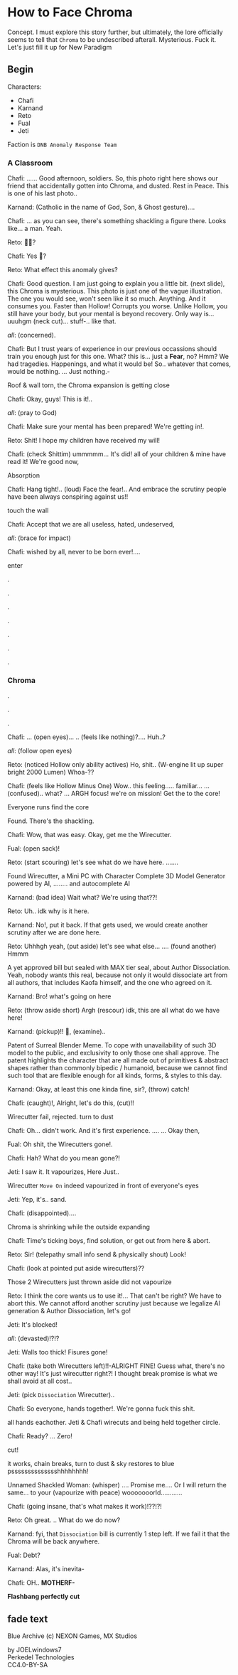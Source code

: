 # How to Face Chroma

Concept. I must explore this story further, but ultimately, the lore officially seems to tell that `Chroma` to be undescribed afterall. Mysterious. Fuck it. Let's just fill it up for New Paradigm

## Begin

Characters:

- Chafi
- Karnand
- Reto
- Fual
- Jeti

Faction is `DNB Anomaly Response Team`

### A Classroom

Chafi: ...... Good afternoon, soldiers. So, this photo right here shows our friend that accidentally gotten into Chroma, and dusted. Rest in Peace. This is one of his last photo..

Karnand: (Catholic in the name of God, Son, & Ghost gesture)....

Chafi: ... as you can see, there's something shackling a figure there. Looks like... a man. Yeah.

Reto: 🙋‍♂️?

Chafi: Yes 🫵?

Reto: What effect this anomaly gives?

Chafi: Good question. I am just going to explain you a little bit. (next slide), this Chroma is mysterious. This photo is just one of the vague illustration. The one you would see, won't seen like it so much. Anything. And it consumes you. Faster than Hollow! Corrupts you worse. Unlike Hollow, you still have your body, but your mental is beyond recovery. Only way is... uuuhgm (neck cut)... stuff-.. like that.

*all*: (concerned).

Chafi: But I trust years of experience in our previous occassions should train you enough just for this one. What? this is... just a **Fear**, no? Hmm? We had tragedies. Happenings, and what it would be! So.. whatever that comes, would be nothing. ... Just nothing.-

Roof & wall torn, the Chroma expansion is getting close

Chafi: Okay, guys! This is it!..

*all*: (pray to God)

Chafi: Make sure your mental has been prepared! We're getting in!.

Reto: Shit! I hope my children have received my will!

Chafi: (check Shittim) ummmmm... It's did! all of your children & mine have read it! We're good now,

Absorption

Chafi: Hang tight!.. (loud) Face the fear!.. And embrace the scrutiny people have been always conspiring against us!!

touch the wall

Chafi: Accept that we are all useless, hated, undeserved,

*all*: (brace for impact)

Chafi: wished by all, never to be born ever!....

enter

.

.

.

.

.

.

.

### Chroma

.

.

.

Chafi: ... (open eyes)... .. (feels like nothing)?.... Huh..?

*all*: (follow open eyes)

Reto: (noticed Hollow only ability actives) Ho, shit.. (W-engine lit up super bright 2000 Lumen) Whoa-??

Chafi: (feels like Hollow Minus One) Wow.. this feeling..... familiar... ... (confused).. what? ... ARGH focus! we're on mission! Get the to the core!

Everyone runs find the core

Found. There's the shackling.

Chafi: Wow, that was easy. Okay, get me the Wirecutter.

Fual: (open sack)!

Reto: (start scouring) let's see what do we have here. .......

Found Wirecutter, a Mini PC with Character Complete 3D Model Generator powered by AI, ........ and autocomplete AI

Karnand: (bad idea) Wait what? We're using that??!

Reto: Uh.. idk why is it here.

Karnand: No!, put it back. If that gets used, we would create another scrutiny after we are done here.

Reto: Uhhhgh yeah, (put aside) let's see what else... .... (found another) Hmmm

A yet approved bill but sealed with MAX tier seal, about Author Dissociation. Yeah, nobody wants this real, because not only it would dissociate art from all authors, that includes Kaofa himself, and the one who agreed on it.

Karnand: Bro! what's going on here

Reto: (throw aside short) Argh (rescour) idk, this are all what do we have here!

Karnand: (pickup)!! 🫤, (examine)..

Patent of Surreal Blender Meme. To cope with unavailability of such 3D model to the public, and exclusivity to only those one shall approve. The patent highlights the character that are all made out of primitives & abstract shapes rather than commonly bipedic / humanoid, because we cannot find such tool that are flexible enough for all kinds, forms, & styles to this day.

Karnand: Okay, at least this one kinda fine, sir?, (throw) catch!

Chafi: (caught)!, Alright, let's do this, (cut)!!

Wirecutter fail, rejected. turn to dust

Chafi: Oh... didn't work. And it's first experience. .... ... Okay then,

Fual: Oh shit, the Wirecutters gone!.

Chafi: Hah? What do you mean gone?!

Jeti: I saw it. It vapourizes, Here Just.. 

Wirecutter `Move On` indeed vapourized in front of everyone's eyes

Jeti: Yep, it's.. sand.

Chafi: (disappointed)....

Chroma is shrinking while the outside expanding

Chafi: Time's ticking boys, find solution, or get out from here & abort.

Reto: Sir! (telepathy small info send & physically shout) Look!

Chafi: (look at pointed put aside wirecutters)??

Those 2 Wirecutters just thrown aside did not vapourize

Reto: I think the core wants us to use it!... That can't be right? We have to abort this. We cannot afford another scrutiny just because we legalize AI generation & Author Dissociation, let's go!

Jeti: It's blocked!

*all*: (devasted)!?!?

Jeti: Walls too thick! Fisures gone!

Chafi: (take both Wirecutters left)!!-ALRIGHT FINE! Guess what, there's no other way! It's just wirecutter right?! I thought break promise is what we shall avoid at all cost..

Jeti: (pick `Dissociation` Wirecutter)..

Chafi: So everyone, hands together!. We're gonna fuck this shit.

all hands eachother. Jeti & Chafi wirecuts and being held together circle.

Chafi: Ready? ... Zero!

cut! 

it works, chain breaks, turn to dust & sky restores to blue psssssssssssssshhhhhhhh!

Unnamed Shackled Woman: (whisper) .... Promise me.... Or I will return the same... to your (vapourize with peace) wooooooorld............

Chafi: (going insane, that's what makes it work)!??!?!

Reto: Oh great. .. What do we do now?

Karnand: fyi, that `Dissociation` bill is currently 1 step left. If we fail it that the Chroma will be back anywhere.

Fual: Debt?

Karnand: Alas, it's inevita-

Chafi: OH.. **MOTHERF-**

**Flashbang perfectly cut**

## fade text

Blue Archive (c) NEXON Games, MX Studios

by JOELwindows7  
Perkedel Technologies  
CC4.0-BY-SA

